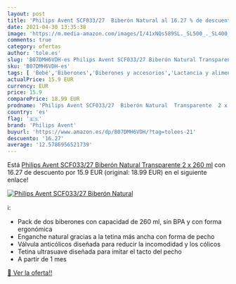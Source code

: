 ```yaml
---
layout: post
title: 'Philips Avent SCF033/27  Biberón Natural al 16.27 % de descuento'
date: 2021-04-30 13:35:38
image: 'https://m.media-amazon.com/images/I/41xNQs589SL._SL500_._SL400_.jpg'
comments: true
category: ofertas
author: 'tole.es'
slug: 'B07DMH6VDH-es Philips Avent SCF033/27 Biberón Natural Transparente 2 x...'
sku: 'B07DMH6VDH-es'
tags: [ 'Bebé','Biberones','Biberones y accesorios','Lactancia y alimentación','avent','biberón','philips avent', ]
actualPrice: 15.9 EUR
currency: EUR
price: 15.9
comparePrice: 18.99 EUR
prodname: 'Philips Avent SCF033/27  Biberón Natural  Transparente  2 x 260 ml'
country: 'es'
flag: '🇪🇸'
brand: 'Philips Avent'
buyurl: 'https://www.amazon.es/dp/B07DMH6VDH/?tag=tolees-21'
descuento: '16.27'
average: '12.5786956521739'
---
```


Está [Philips Avent SCF033/27  Biberón Natural  Transparente  2 x 260 ml](https://www.amazon.es/dp/B07DMH6VDH/?tag=tolees-21) con 16.27 de descuento por 15.9 EUR (original: 18.99 EUR) en el siguiente enlace!

[![Philips Avent SCF033/27  Biberón Natural](https://m.media-amazon.com/images/I/41xNQs589SL._SL500_._SL400_.jpg)](https://www.amazon.es/dp/B07DMH6VDH/?tag=tolees-21)

ℹ️:

- Pack de dos biberones con capacidad de 260 ml, sin BPA y con forma ergonómica
- Enganche natural gracias a la tetina más ancha con forma de pecho
- Válvula anticólicos diseñada para reducir la incomodidad y los cólicos
- Tetina ultrasuave diseñada para imitar el tacto del pecho
- A partir de 1 mes

[🛒 Ver la oferta!!](https://www.amazon.es/dp/B07DMH6VDH/?tag=tolees-21)
